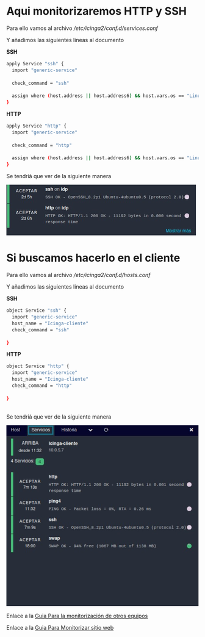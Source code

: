 # Aqui monitorizaremos HTTP y SSH #

Para ello vamos al archivo */etc/icinga2/conf.d/services.conf* 

Y añadimos las siguientes lineas al documento

**SSH**

```bash
apply Service "ssh" {
  import "generic-service"

  check_command = "ssh"

  assign where (host.address || host.address6) && host.vars.os == "Linux"
}  
```

**HTTP**

```bash
apply Service "http" {
  import "generic-service"

  check_command = "http"

  assign where (host.address || host.address6) && host.vars.os == "Linux"
}  
```
Se tendriá que ver de la siguiente manera

![Ejemplo](/img/RED.jpg)

# Si buscamos hacerlo en el cliente #

Para ello vamos al archivo */etc/icinga2/conf.d/hosts.conf* 

Y añadimos las siguientes lineas al documento

**SSH**

```bash
object Service "ssh" {
  import "generic-service"
  host_name = "Icinga-cliente"
  check_command = "ssh"

} 
```

**HTTP**

```bash
object Service "http" {
  import "generic-service"
  host_name = "Icinga-cliente"
  check_command = "http"

}
 
```

Se tendriá que ver de la siguiente manera

![Ejemplo](/img/redcliente.jpg)


Enlace a la [Guia Para la monitorización de otros equipos](/agente.md)

Enlace a la [Guia Para Monitorizar sitio web](/cpu.md)